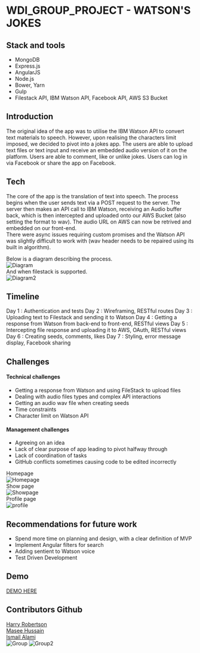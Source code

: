 # WDI_GROUP_PROJECT - WATSON'S JOKES

## Stack and tools
- MongoDB
- Express.js
- AngularJS
- Node.js
- Bower, Yarn
- Gulp
- Filestack API, IBM Watson API, Facebook API, AWS S3 Bucket  

## Introduction
The original idea of the app was to utilise the IBM Watson API to convert text materials to speech. However, upon realising the characters limit imposed, we decided to pivot into a jokes app. The users are able to upload text files or text input and receive an embedded audio version of it on the platform. Users are able to comment, like or unlike jokes. Users can log in via Facebook or share the app on Facebook.

## Tech
The core of the app is the translation of text into speech. The process begins when the user sends text via a POST request to the server. The server then makes an API call to IBM Watson, receiving an Audio buffer back, which is then intercepted and uploaded onto our AWS Bucket (also setting the format to wav). The audio URL on AWS can now be retrived and embedded on our front-end.   
There were async issues requiring custom promises and the Watson API was slightly difficult to work with (wav header needs to be repaired using its built in algorithm).

Below is a diagram describing the process.  
![Diagram](https://imgur.com/0O4w0gv.png)  
And when filestack is supported.  
![Diagram2](https://imgur.com/lS2BNHx.png)  

## Timeline 
Day 1 : Authentication and tests
Day 2 : Wireframing, RESTful routes
Day 3 : Uploading text to Filestack and sending it to Watson
Day 4 : Getting a response from Watson from back-end to front-end, RESTful views
Day 5 : Intercepting file response and uploading it to AWS, OAuth, RESTful views
Day 6 : Creating seeds, comments, likes
Day 7 : Styling, error message display, Facebook sharing

## Challenges

#### Technical challenges
- Getting a response from Watson and using FileStack to upload files
- Dealing with audio files types and complex API interactions
- Getting an audio wav file when creating seeds
- Time constraints
- Character limit on Watson API

#### Management challenges
- Agreeing on an idea
- Lack of clear purpose of app leading to pivot halfway through
- Lack of coordination of tasks
- GitHub conflicts sometimes causing code to be edited incorrectly

Homepage  
![Homepage](https://imgur.com/NzDcssS.png)  
Show page  
![Showpage](https://imgur.com/42FVtds.png)  
Profile page  
![profile](https://imgur.com/T6qv5MS.png)  

## Recommendations for future work
- Spend more time on planning and design, with a clear definition of MVP
- Implement Angular filters for search
- Adding sentient to Watson voice
- Test Driven Development

## Demo
[DEMO HERE](https://watson-clara.herokuapp.com/)

## Contributors Github
[Harry Robertson](https://github.com/harryr89)  
[Masee Hussain](https://github.com/Ma5ee2)  
[Ismail Alami](https://github.com/ialami)  
![Group](https://imgur.com/swO3G2w.png)
![Group2](https://imgur.com/OxbOAF7.png)
